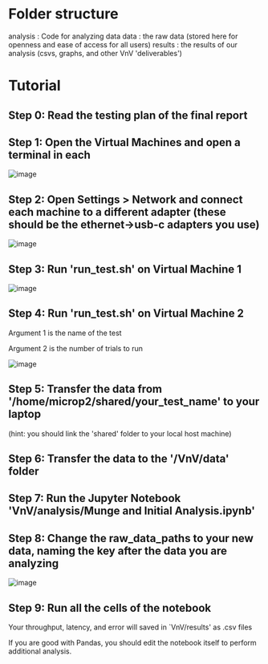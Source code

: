 # Folder structure

analysis : Code for analyzing data
data : the raw data (stored here for openness and ease of access for all users)
results : the results of our analysis (csvs, graphs, and other VnV 'deliverables')

# Tutorial

## Step 0: Read the testing plan of the final report

## Step 1: Open the Virtual Machines and open a terminal in each
![image](https://user-images.githubusercontent.com/40191185/165826368-c5caab6c-7819-469b-863b-a4dc5056833c.png)

## Step 2: Open Settings > Network and connect each machine to a different adapter (these should be the ethernet->usb-c adapters you use)
![image](https://user-images.githubusercontent.com/40191185/165826745-2f93958b-cc08-4e53-8dfb-67905eab4e51.png)

## Step 3: Run 'run_test.sh' on Virtual Machine 1
![image](https://user-images.githubusercontent.com/40191185/165827705-222f69fa-f8d2-4f60-ace7-9dfeca0f4dad.png)

## Step 4: Run 'run_test.sh' on Virtual Machine 2
Argument 1 is the name of the test

Argument 2 is the number of trials to run

![image](https://user-images.githubusercontent.com/40191185/165827832-c1f5ca39-afa3-49f8-9495-66c40015d4e3.png)


## Step 5: Transfer the data from '/home/microp2/shared/your_test_name' to your laptop
(hint: you should link the 'shared' folder to your local host machine)

## Step 6: Transfer the data to the '/VnV/data' folder

## Step 7: Run the Jupyter Notebook 'VnV/analysis/Munge and Initial Analysis.ipynb'

## Step 8: Change the raw_data_paths to your new data, naming the key after the data you are analyzing
![image](https://user-images.githubusercontent.com/40191185/165828427-00688e6f-8cfb-4284-89e0-482662eff915.png)

## Step 9: Run all the cells of the notebook
Your throughput, latency, and error will saved in `VnV/results' as .csv files


If you are good with Pandas, you should edit the notebook itself to perform additional analysis.


